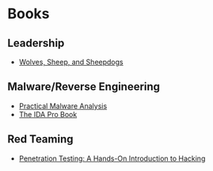# Books

## Leadership
- [Wolves, Sheep, and Sheepdogs](https://www.amazon.com/Wolves-Sheep-Sheepdogs-Information-Security/dp/1945255269/ref=tmm_pap_swatch_0?_encoding=UTF8&qid=1558492443&sr=1-1-catcorr)

## Malware/Reverse Engineering
- [Practical Malware Analysis](https://www.amazon.com/Practical-Malware-Analysis-Hands-Dissecting/dp/1593272901/ref=sr_1_3?keywords=Practical+Malware+Analysis&qid=1558492212&s=books&sr=1-3)
- [The IDA Pro Book](https://www.amazon.com/IDA-Pro-Book-Unofficial-Disassembler/dp/1593272898/ref=sr_1_2?keywords=The+Ida+pro+book&qid=1558492303&s=books&sr=1-2)

## Red Teaming
- [Penetration Testing: A Hands-On Introduction to Hacking](https://www.amazon.com/Penetration-Testing-Hands-Introduction-Hacking/dp/1593275641)
